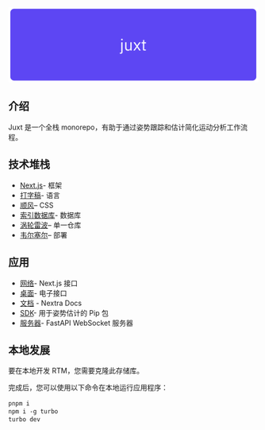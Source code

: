 <div align="center">
  <p>
    <a align="center" target="_blank">
      <img
        width="850"
        src="https://github.com/ziqinyeow/juxt/blob/main/asset/juxt-banner.png?raw=true"
      >
    </a>
  </p>
</div>

<!-- # Juxt -->

## 介绍

Juxt 是一个全栈 monorepo，有助于通过姿势跟踪和估计简化运动分析工作流程。

## 技术堆栈

-   [Next.js](https://nextjs.org/)- 框架
-   [打字稿](https://www.typescriptlang.org/)- 语言
-   [顺风](https://tailwindcss.com/)– CSS
-   [索引数据库](https://developer.mozilla.org/en-US/docs/Web/API/IndexedDB_API)- 数据库
-   [涡轮雷波](https://turbo.build/repo)– 单一仓库
-   [韦尔塞尔](https://vercel.com/)– 部署

## 应用

-   [网络](./apps/web/)- Next.js 接口
-   [桌面](./apps/desktop/)- 电子接口
-   [文档](./apps/docs/) - Nextra Docs
-   [SDK](./apps/sdk/)- 用于姿势估计的 Pip 包
-   [服务器](./apps/server/)- FastAPI WebSocket 服务器

## 本地发展

要在本地开发 RTM，您需要克隆此存储库。

完成后，您可以使用以下命令在本地运行应用程序：

    pnpm i
    npm i -g turbo
    turbo dev

<!-- ![Alt](https://repobeats.axiom.co/api/embed/2f39348ed381d16e07997a9790c41fb503330a9c.svg "Repobeats analytics image") -->
